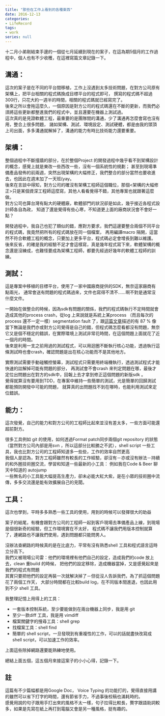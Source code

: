 ```yaml
---
title: "那些在工作上看到的各種東西"
date: 2016-12-13
categories:
- LifeRecord
tags:
- work
series: null
---
```


十二月小弟剛結束手邊的一個從七月延續到現在的案子，在這為期5個月的工作過程中，個人也有不少收穫，在這裡寫篇文章記錄一下。  
<!--more-->

## 溝通：

這次的案子是在不同的平台間移植，工作上沒遇到太多技術問題，在對方公司原有架構上，把平台相關的程式碼換成目標平台的程式即可，
撰寫的程式碼不超過300行，只花大約一週半的時間，相關的程式碼就已經寫完了。  
後來之所以會拖這麼久，一個原因是對方公司的程式碼還在不斷的更新，而我們必須將這些更新都整進我們的程式中，並且還要在機器上測試過。  
這次真的是見證軟體工程，最重要的是團隊間的溝通，少了溝通再怎麼會寫也沒有用，整合上很多問題，
諸如架構、測試、環境設定、測試硬體，都是由我的頭頂上司出面，多多溝通就解掉了，溝通的能力有時比技術能力還要重要。  

## 架構：

整個過程中不斷撞牆的部分，在於整個Project 的開發過程中幾乎看不到架構設計的概念，感覺上就是東改一些西改一些，沒有一個系統性的規劃；
甚至到現場準備產品發佈的前兩週，突然出現架構的大幅修正，我們整合的部分當然也要收進去，也因此在週末加了一天班(yay。  
後來在言談中得知，對方公司的確沒有架構工程師這個職位，那個<架構的大幅修正>只是某個資深工程師這麼寫，其他人看看覺得不錯，其他專案也就跟著這麼做。  
對方公司也算台灣有點大的硬體廠，軟體部門的狀況卻是如此，幾乎接近各程式設計師各自為政，
知道了還是覺得有些心寒，不知道更上面的廠商狀況會不會好一點？  

開發過程中，我自己也犯了類似的錯，應對方要求，我們這邊要整合兩個不同平台的程式碼，我竟然把所有的程式碼放在同一個檔案，
再用編譯macro 隔開，這當然不符合軟體工程的概念，只要加上更多平台，程式碼必定會增長到難以維護。  
後來反省，的確是我的經驗不足才會這樣寫，真是幾年程式寫下來，軟體架構的概念還是沒練成，也難怪要成為架構工程師，都要先經過好幾年的軟體工程師的訓練。  

## 測試：

這是專案中移植的目標平台，使用了一家中國廠商提供的SDK，無奈這家廠商有點兩光，
通常會送有問題的程式碼過來，文件也寫得不清不……啊不對是通常沒什麼文件。  

一開始在做整合的時候，因為sdk有問題的關係，我們的程式碼執行不定時間就會造成其他的process crash，從log 上來說就是系統上某process （而且每次的process 還不一定一樣）segmentation fault 了，跟[這篇文章](http://unitytaiwan.blogspot.tw/2016/05/2.html)描述的有 87 % 像  
當下無論是我們亦或對方公司覺得是自己的錯，但程式碼怎麼看都沒有問題，無奈它又是個不穩定的錯誤，在實際環境上測試非常花時間，在這個問題上面就花了近一個月的時間。  
後來是利用一支之前用過的測試程式，可以用迴圈不斷執行核心功能，透過執行這條測試時也會crash，確認問題是出在核心功能而不是其他地方。  

實際測試需要手動碰觸控螢幕，測試程式只需要用終端機執行，透過測試程式才能快速的註解掉可能有問題的部分，
再測試會不會crash 來判定問題在哪，最後才定位出問題出在對方的sdk中，回報上去才拿到修正這個問題的新版sdk 。  
覺得就算沒有要用到TDD，在專案中維持一些簡單的測試，光是簡單的回歸測試都能預防開發中可能的問題，
就算真的出問題找不到在哪時，也能利用測試來定位錯誤。  

## 能力：

這次發覺，自己的能力和對方公司的工程師比起來並沒有差太多，一些方面可能還超前對方。  

很多工具例如 git 的使用，如何透過Format patch同步兩個git repository 的狀態
（當然對方公司內部是用svn ，所以這部分比較勝之不武），shell script 一些工具，我也比對方公司的工程師知道多一些些，工作的效率自然更高  
我個人是認為，對方工程師雖然有較長的工作經驗，卻沒有－亦或沒有辦法－持續的和外圈技術圈交流，學習和知道一些最新的小工具：
例如我在Code & Beer 聊天中知道的 autojump  
一些無名的小工具能大幅提高生產力，卻未必能大紅大紫，是在小眾的技術圈中流傳，多多交流還是能有效擴展自己的見聞。  

## 工具：

這次也學到，平時多多熟悉一些工具的使用，用到的時候可以發揮很大的助益  

案子的結尾，有機會跟對方公司的工程師一起到客戶現場去準備產品上線，到現場是個很新奇的經驗，但工作環境實在不太好，
程式碼不讓我們用版本控制就算了，連網路也不讓我們使用，遇到問題都只能問男人。  

沒辦法查網路的時候真的是在比底力，平常有沒有熟悉shell 工具和程式語言這時立分高下。   
我們又被現場公司雷：他們的環境裡有他們自己的設定，造成我們的code 放上去，clean 重build 的時候，
把他們的設定移除，造成機器當掉，又是感覺起來是我們的程式有問題  
其實只要把他們的設定再裝一次就解決掉了－但從沒人告訴我們，為了抓這個問題花了兩個工作天，
大部分時間都在比較build log，在不同版本間進退，也因此用到不少 shell 工具。  

我整理記憶上用得上的工具：  

* 一套版本控制系統，至少要能做到在兩台機器上同步，我是用 git  
* 至少一款diff 工具，我是用 vimdiff  
* 檔案關鍵字的搜尋工具：shell grep  
* 找檔案工具：shell find  
* 簡單的 shell script，一旦發現到有重複性的工作，可以的話就盡快改寫成shell script，可以加速工作的效率。  

上面這些除掉網路還要能熟練地使用。  

總結上面五個，這五個月來接這案子的小小心得，記錄一下。  

## 註
這篇有不少篇幅都是用Google Doc， Voice Typing 的功能打的，覺得直接用講的雖然可以省下打字的時間，還有節省手力，不過事後校稿也滿耗時的。  
感覺用說的句子跟用手打出來的風格不太一樣，句子拉得比較長，贅字跟語助詞較多，如果是先寫在紙上再打到電腦又會是另一種風格，挺有趣的。 